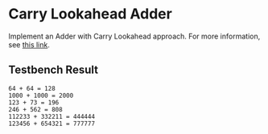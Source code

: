 # Carry Lookahead Adder

Implement an Adder with Carry Lookahead approach.
For more information, see [this link](https://en.wikipedia.org/wiki/Carry-lookahead_adder).

## Testbench Result

```text
64 + 64 = 128
1000 + 1000 = 2000
123 + 73 = 196
246 + 562 = 808
112233 + 332211 = 444444
123456 + 654321 = 777777
```

